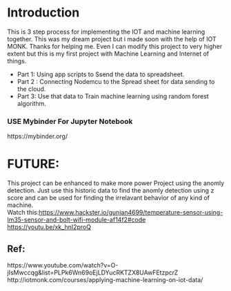 <h1>Introduction</h1>
This is 3 step process for implementing the IOT and machine learning together. This was my dream project but i made soon with the help of IOT MONK. Thanks for helping me. Even I can modify this project to very higher extent but this is my first project with Machine Learning and Internet of things.

* Part 1: Using app scripts to Ssend the data to spreadsheet.<br>
 * Part 2 : Connecting Nodemcu to the Spread sheet for data sending to the cloud.<br>
* Part 3: Use that data to Train machine learning using random forest algorithm.<br />

<h3>USE Mybinder For Jupyter Notebook</h3>
https://mybinder.org/


# FUTURE: 
This project can be enhanced to make more power Project using the anomly detection. Just use this historic data to find the anomly detection using z score and can be used for finding the irrelavant behavior of any kind of machine.<br>
Watch this:https://www.hackster.io/gunjan4699/temperature-sensor-using-lm35-sensor-and-bolt-wifi-module-af14f2#code
<br>https://youtu.be/xk_hnI2proQ

<h2>Ref:</h2>
https://www.youtube.com/watch?v=O-jIsMwccqg&list=PLPk6Wn69oEjLDYucRKTZX8UAwFEtzpcrZ
<br/>
http://iotmonk.com/courses/applying-machine-learning-on-iot-data/ 
